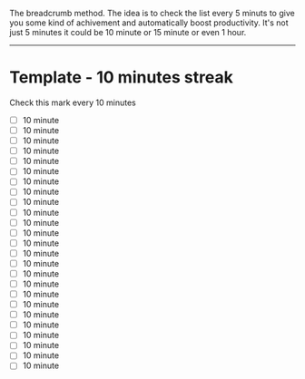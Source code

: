 The breadcrumb method. The idea is to check the list every 5 minuts to give you some kind of achivement and automatically boost productivity. It's not just 5 minutes it could be 10 minute or 15 minute or even 1 hour.

---
# Template - 10 minutes streak
Check this mark every 10 minutes

- [ ] 10 minute
- [ ] 10 minute
- [ ] 10 minute
- [ ] 10 minute
- [ ] 10 minute
- [ ] 10 minute
- [ ] 10 minute
- [ ] 10 minute
- [ ] 10 minute
- [ ] 10 minute
- [ ] 10 minute
- [ ] 10 minute
- [ ] 10 minute
- [ ] 10 minute
- [ ] 10 minute
- [ ] 10 minute
- [ ] 10 minute
- [ ] 10 minute
- [ ] 10 minute
- [ ] 10 minute
- [ ] 10 minute
- [ ] 10 minute
- [ ] 10 minute
- [ ] 10 minute
- [ ] 10 minute

